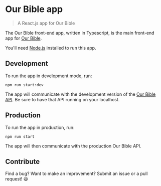 # Our Bible app

> A React.js app for Our Bible

The Our Bible front-end app, written in Typescript, is the main front-end app for [Our Bible](https://ourbible.io).

You'll need [Node.js](https://nodejs.org/en/download/) installed to run this app.

## Development

To run the app in development mode, run:

`npm run start:dev`

The app will communicate with the development version of the [Our Bible API](https://github.com/ealdorman/our-bible-api). Be sure to have that API running on your localhost.

## Production

To run the app in production, run:

`npm run start`

The app will then communicate with the production Our Bible API.

## Contribute

Find a bug? Want to make an improvement? Submit an issue or a pull request! 😃
